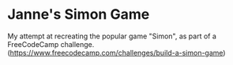 # Janne's Simon Game
My attempt at recreating the popular game "Simon", as part of a FreeCodeCamp challenge. (https://www.freecodecamp.com/challenges/build-a-simon-game)
